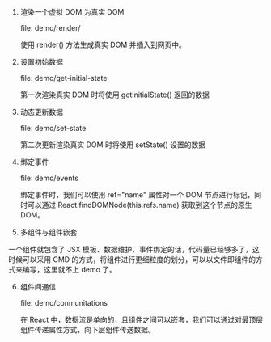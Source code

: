 1. 渲染一个虚拟 DOM 为真实 DOM
    
    file: demo/render/
    
    使用 render() 方法生成真实 DOM 并插入到网页中。

2. 设置初始数据

    file: demo/get-initial-state
    
    第一次渲染真实 DOM 时将使用 getInitialState() 返回的数据
    
3. 动态更新数据
    
    file: demo/set-state

    第二次更新渲染真实 DOM 时将使用 setState() 设置的数据

4. 绑定事件

    file: demo/events
    
    绑定事件时，我们可以使用 ref="name" 属性对一个 DOM 节点进行标记，同时可以通过 React.findDOMNode(this.refs.name) 获取到这个节点的原生 DOM。
    
5. 多组件与组件嵌套

一个组件就包含了 JSX 模板、数据维护、事件绑定的话，代码量已经够多了，这时候可以采用 CMD 的方式，将组件进行更细粒度的划分，可以以文件即组件的方式来编写，这里就不上 demo 了。

6. 组件间通信
    
    file: demo/conmunitations

    在 React 中，数据流是单向的，且组件之间可以嵌套，我们可以通过对最顶层组件传递属性方式，向下层组件传送数据。



